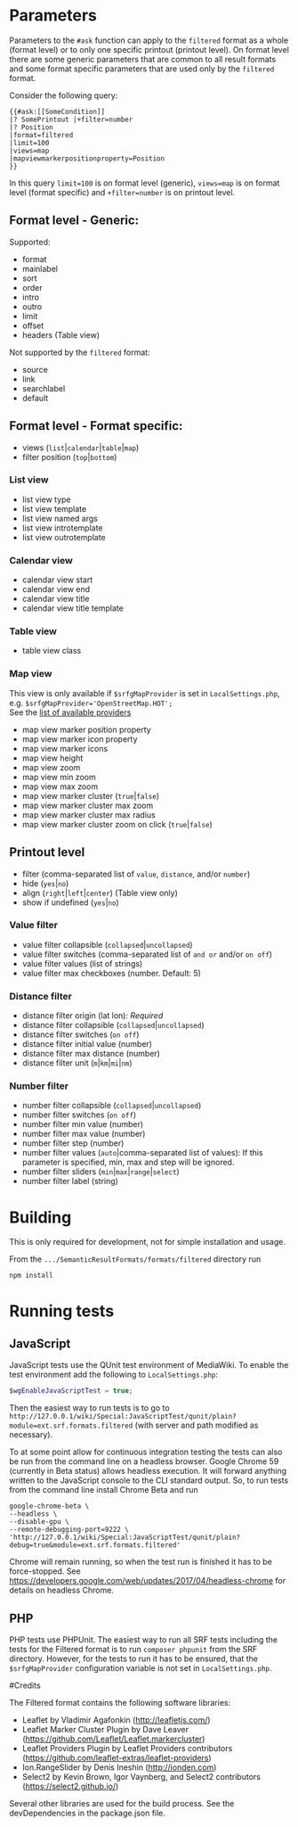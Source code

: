 # Parameters

Parameters to the `#ask` function can apply to the `filtered` format as a whole
(format level) or to only one specific printout (printout level). On format
level there are some generic parameters that are common to all result formats
and some format specific parameters that are used only by the `filtered` format.

Consider the following query:
```
{{#ask:[[SomeCondition]]
|? SomePrintout |+filter=number
|? Position
|format=filtered
|limit=100
|views=map
|mapviewmarkerpositionproperty=Position
}}
```

In this query `limit=100` is on format level (generic), `views=map` is on format
level (format specific) and `+filter=number` is on printout level.

## Format level - Generic:

Supported:
* format
* mainlabel
* sort
* order
* intro
* outro
* limit
* offset
* headers (Table view)

Not supported by the `filtered` format:
* source
* link
* searchlabel
* default

## Format level - Format specific:
* views (`list`|`calendar`|`table`|`map`)
* filter position (`top`|`bottom`)

### List view

* list view type
* list view template
* list view named args
* list view introtemplate
* list view outrotemplate

### Calendar view

* calendar view start
* calendar view end
* calendar view title
* calendar view title template

### Table view

* table view class

### Map view

This view is only available if `$srfgMapProvider` is set in `LocalSettings.php`,
e.g. `$srfgMapProvider='OpenStreetMap.HOT';`<br>
See the [list of available
providers](http://leaflet-extras.github.io/leaflet-providers/preview/index.html)

* map view marker position property
* map view marker icon property
* map view marker icons
* map view height 
* map view zoom
* map view min zoom
* map view max zoom
* map view marker cluster (`true`|`false`)
* map view marker cluster max zoom
* map view marker cluster max radius
* map view marker cluster zoom on click (`true`|`false`)

## Printout level

* filter (comma-separated list of `value`, `distance`, and/or `number`)
* hide (`yes`|`no`)
* align (`right`|`left`|`center`) (Table view only)
* show if undefined (`yes`|`no`)

### Value filter

* value filter collapsible (`collapsed`|`uncollapsed`)
* value filter switches (comma-separated list of `and or` and/or `on off`)
* value filter values (list of strings)
* value filter max checkboxes (number. Default: 5)

### Distance filter

* distance filter origin (lat lon): *Required*
* distance filter collapsible (`collapsed`|`uncollapsed`)
* distance filter switches (`on off`)
* distance filter initial value (number)
* distance filter max distance (number)
* distance filter unit (`m`|`km`|`mi`|`nm`)

### Number filter

* number filter collapsible (`collapsed`|`uncollapsed`)
* number filter switches (`on off`)
* number filter min value (number)
* number filter max value (number)
* number filter step (number)
* number filter values (`auto`|comma-separated list of values):
  If this parameter is specified, min, max and step will be ignored.
* number filter sliders (`min`|`max`|`range`|`select`)
* number filter label (string)

# Building

This is only required for development, not for simple installation and usage.

From the `.../SemanticResultFormats/formats/filtered` directory run
 ```
 npm install
 ```

# Running tests

## JavaScript

JavaScript tests use the QUnit test environment of MediaWiki. To enable the test
environment add the following to `LocalSettings.php`:
``` PHP
$wgEnableJavaScriptTest = true;
```

Then the easiest way to run tests is to go to
`http://127.0.0.1/wiki/Special:JavaScriptTest/qunit/plain?module=ext.srf.formats.filtered`
(with server and path modified as necessary).


To at some point allow for continuous integration testing the tests can also be
run from the command line on a headless browser. Google Chrome 59 (currently in
Beta status) allows headless execution. It will forward anything written to the
JavaScript console to the CLI standard output. So, to run tests from the command
line install Chrome Beta and run  

```
google-chrome-beta \
--headless \
--disable-gpu \
--remote-debugging-port=9222 \
'http://127.0.0.1/wiki/Special:JavaScriptTest/qunit/plain?debug=true&module=ext.srf.formats.filtered'
```

Chrome will remain running, so when the test run is finished it has to be
force-stopped.
See https://developers.google.com/web/updates/2017/04/headless-chrome for
details on headless Chrome.
 
## PHP
 
PHP tests use PHPUnit. The easiest way to run all SRF tests including the tests
for the Filtered format is to run `composer phpunit` from the SRF directory.
However, for the tests to run it has to be ensured, that the `$srfgMapProvider`
configuration variable is not set in `LocalSettings.php`. 
   
#Credits

The Filtered format contains the following software libraries:
* Leaflet by Vladimir Agafonkin (http://leafletjs.com/)
* Leaflet Marker Cluster Plugin by Dave Leaver (https://github.com/Leaflet/Leaflet.markercluster)
* Leaflet Providers Plugin by Leaflet Providers contributors (https://github.com/leaflet-extras/leaflet-providers)
* Ion.RangeSlider by Denis Ineshin (http://ionden.com)
* Select2 by Kevin Brown, Igor Vaynberg, and Select2 contributors (https://select2.github.io/)

Several other libraries are used for the build process. See the devDependencies
in the package.json file.
